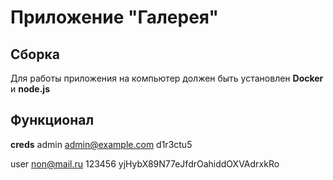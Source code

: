 # Приложение "Галерея"

## Сборка

Для работы приложения на компьютер должен быть установлен **Docker** и **node.js**

## Функционал

**creds**
admin
<admin@example.com>
d1r3ctu5

user
<non@mail.ru>
123456
yjHybX89N77eJfdrOahiddOXVAdrxkRo
